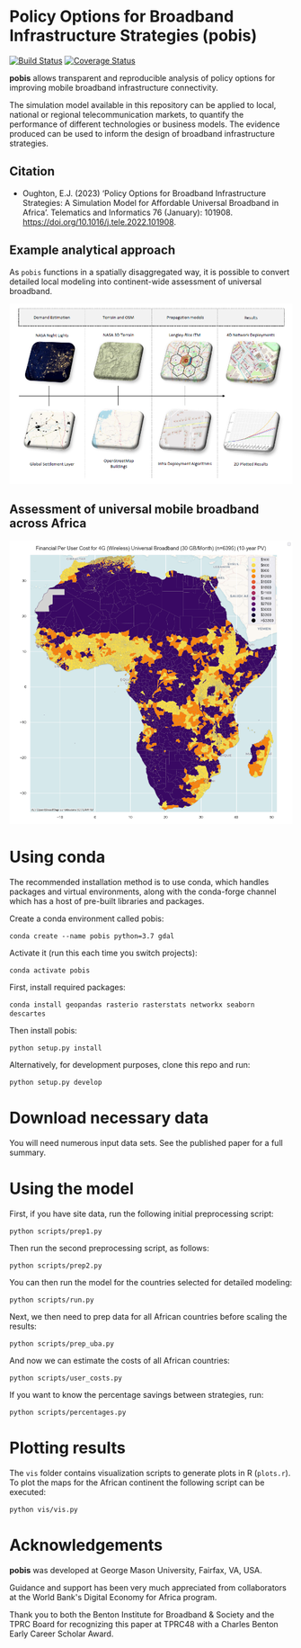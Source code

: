 Policy Options for Broadband Infrastructure Strategies (pobis)
============================================================
[![Build Status](https://travis-ci.org/edwardoughton/podis.svg?branch=master)](https://travis-ci.org/edwardoughton/podis)
[![Coverage Status](https://coveralls.io/repos/github/edwardoughton/podis/badge.svg?branch=master)](https://coveralls.io/github/edwardoughton/podis?branch=master)

**pobis** allows transparent and reproducible analysis of policy options for improving mobile
broadband infrastructure connectivity.

The simulation model available in this repository can be applied to local, national or regional
telecommunication markets, to quantify the performance of different technologies or business
models. The evidence produced can be used to inform the design of
broadband infrastructure strategies.

Citation
---------

- Oughton, E.J. (2023) ‘Policy Options for Broadband Infrastructure Strategies: A Simulation Model for Affordable Universal Broadband in Africa’. Telematics and Informatics 76 (January): 101908. https://doi.org/10.1016/j.tele.2022.101908.


## Example analytical approach

As `pobis` functions in a spatially disaggregated way, it is possible to convert detailed
local modeling into continent-wide assessment of universal broadband. 

<p align="center">
  <img src="/figures/approach.png" />
</p>


## Assessment of universal mobile broadband across Africa

<p align="center">
  <img src="/figures/a.png" />
</p>

Using conda
==========

The recommended installation method is to use conda, which handles packages and virtual
environments, along with the conda-forge channel which has a host of pre-built libraries and packages.

Create a conda environment called pobis:

    conda create --name pobis python=3.7 gdal

Activate it (run this each time you switch projects):

    conda activate pobis

First, install required packages:

    conda install geopandas rasterio rasterstats networkx seaborn descartes

Then install pobis:

    python setup.py install

Alternatively, for development purposes, clone this repo and run:

    python setup.py develop


Download necessary data
=======================

You will need numerous input data sets. See the published paper for a full summary.


Using the model
===============

First, if you have site data, run the following initial preprocessing script:

    python scripts/prep1.py

Then run the second preprocessing script, as follows:

    python scripts/prep2.py

You can then run the model for the countries selected for detailed modeling:

    python scripts/run.py

Next, we then need to prep data for all African countries before scaling the results:

    python scripts/prep_uba.py

And now we can estimate the costs of all African countries:

    python scripts/user_costs.py

If you want to know the percentage savings between strategies, run:

    python scripts/percentages.py


Plotting results
===============

The `vis` folder contains visualization scripts to generate plots in R (`plots.r`).
To plot the maps for the African continent the following script can be executed:

    python vis/vis.py


Acknowledgements
================

**pobis** was developed at George Mason University, Fairfax, VA, USA.

Guidance and support has been very much appreciated from collaborators at the World Bank's
Digital Economy for Africa program.

Thank you to both the Benton Institute for Broadband & Society and the TPRC Board for
recognizing this paper at TPRC48 with a Charles Benton Early Career Scholar Award.
